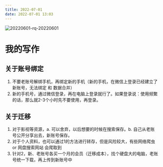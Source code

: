 ```yaml
---
title: 2022-07-01
date: 2022-07-01 13:03
---
```


![20220601-rq-20220601](http://images.iotop.work/uPic/20220601-rq-20220601.jpeg)



# 我的写作

## 关于账号绑定

1. 不要老账号解绑手机，再绑定新的手机（新的手机，在微信上登录已经建立了新账号，无法绑定 和 数据合并）
2. 新的手机号，通过微信登录，再在电脑上登录就行了。如果登录说：使用频繁的话，那么就2-3个小时先不要使用，再登录。

## 关于迁移

1. 对于影视等资源，a. 可以舍弃，以后想要的时候在搜索保存。b. 自己从老账号公开分享出去，新账号保存。
2. 对于个人资料，也可以通过1的方法进行转存，但是风险较大，有些网络爬虫or 网盘搜索网站 会爬取到
3. 针对2，新、老账号各买一个月的会员（迁移成本），找个硬盘大的电脑，老账号统一下载，再上传到新账号中